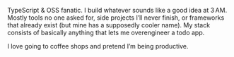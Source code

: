 TypeScript & OSS fanatic. I build whatever sounds like a good idea at 3 AM. Mostly tools no one asked for, side projects I’ll never finish, or frameworks that already exist (but mine has a supposedly cooler name). My stack consists of basically anything that lets me overengineer a todo app.

I love going to coffee shops and pretend I’m being productive.
